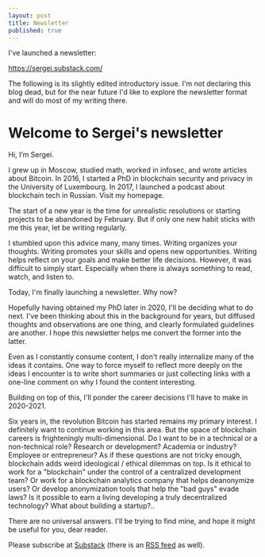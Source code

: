 ```yaml
---
layout: post
title: Newsletter
published: true
---
```


I've launched a newsletter:

https://sergei.substack.com/

The following is its slightly edited introductory issue.
I'm not declaring this blog dead, but for the near future I'd like to explore the newsletter format and will do most of my writing there.

# Welcome to Sergei's newsletter

Hi, I’m Sergei.

I grew up in Moscow, studied math, worked in infosec, and wrote articles about Bitcoin. In 2016, I started a PhD in blockchain security and privacy in the University of Luxembourg. In 2017, I launched a podcast about blockchain tech in Russian. Visit my homepage.

The start of a new year is the time for unrealistic resolutions or starting projects to be abandoned by February. But if only one new habit sticks with me this year, let be writing regularly.

I stumbled upon this advice many, many times. Writing organizes your thoughts. Writing promotes your skills and opens new opportunities. Writing helps reflect on your goals and make better life decisions. However, it was difficult to simply start. Especially when there is always something to read, watch, and listen to.

Today, I'm finally launching a newsletter. Why now?

Hopefully having obtained my PhD later in 2020, I'll be deciding what to do next. I've been thinking about this in the background for years, but diffused thoughts and observations are one thing, and clearly formulated guidelines are another. I hope this newsletter helps me convert the former into the latter.

Even as I constantly consume content, I don't really internalize many of the ideas it contains. One way to force myself to reflect more deeply on the ideas I encounter is to write short summaries or just collecting links with a one-line comment on why I found the content interesting.

Building on top of this, I'll ponder the career decisions I'll have to make in 2020-2021.

Six years in, the revolution Bitcoin has started remains my primary interest. I definitely want to continue working in this area. But the space of blockchain careers is frighteningly multi-dimensional. Do I want to be in a technical or a non-technical role? Research or development? Academia or industry? Employee or entrepreneur? As if these questions are not tricky enough, blockchain adds weird ideological / ethical dilemmas on top. Is it ethical to work for a "blockchain" under the control of a centralized development team? Or work for a blockchain analytics company that helps deanonymize users? Or develop anonymization tools that help the "bad guys" evade laws? Is it possible to earn a living developing a truly decentralized technology? What about building a startup?..

There are no universal answers. I'll be trying to find mine, and hope it might be useful for you, dear reader.

Please subscribe at [Substack](https://sergei.substack.com/) (there is an [RSS feed](https://sergei.substack.com/feed) as well).